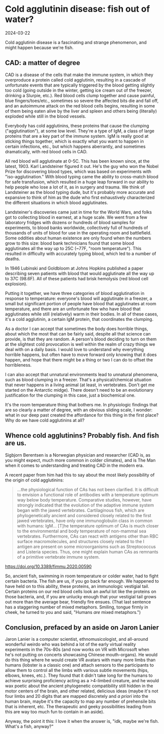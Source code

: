 # Cold agglutinin disease: fish out of water?

<time id="post-date">2024-03-22</time>

<p id="post-excerpt">
Cold agglutinin disease is a fascinating and strange phenomenon, and might happen because we're fish.
</p>

## CAD: a matter of degree

CAD is a disease of the cells that make the immune system, 
in which they overproduce a protein called cold agglutinin,
resulting in a cascade of unfortunate events that are typically triggered by the blood getting slightly too cold
(going outside in the winter, getting ice cream out of the freezer, drinking a Slurpie, etc.).
Red blood cells clump together and cause painful, blue fingers/toes/etc., 
sometimes so severe the affected bits die and fall off, 
and an autoimmune attack on the red blood cells begins,
resulting in some of them being eaten alive by the liver and spleen 
and others being (literally) exploded while still in the blood vessels.

Everybody has cold agglutinins, 
these proteins that cause the clumping ("agglutination"), at some low level.
They're a type of IgM, a class of large proteins that are a key part of the immune system.
IgM is really good at sticking things together, 
which is exactly what you want to happen in certain infections, etc.,
but which happens aberrantly, and sometimes dramatically, with red blood cells in CAD.

All red blood will agglutinate at 0-5C.
This has been known since, at the latest, 1903.
Karl Landsteiner figured it out. 
He's the guy who won the Nobel Prize for discovering blood types, 
which was based on experiments with "iso-agglutination." 
With blood typing came the ability to cross-match blood for safe transfusion,
which resulted in a huge leap forward in our ability to help people who lose a lot of it, as in surgery and trauma.
We think of Landsteiner as the blood typing dude, 
but it's probably more accurate and expansive to think of him as the dude 
who first exhaustively characterized the different situations in which blood agglutinates.

Landsteiner's discoveries came just in time for the World Wars,
and folks got to collecting blood in earnest, at a huge scale.
We went from a few laboratory fridges with dozens or hundreds of blood samples for experiments,
to blood banks worldwide, collectively full of hundreds of thousands of units of blood 
for use in the operating room and battlefield.
Some oddities about human existence are only found when the numbers grow to this size:
blood bank technicians found that some blood agglutinates all the way up to 25C (~77F, "room temperature").
This resulted in difficulty with accurately typing blood, which led to a number of deaths.

In 1946 Lubinski and Goldbloom at Johns Hopkins published a paper describing seven patients
with blood that would agglutinate all the way up to 37C (98.6F).
All of these patients had brisk hemolysis (red blood cell explosion).

Putting it together, we have three categories of blood agglutination in response to temperature:
everyone's blood will agglutinate in a freezer, 
a small but significant portion of people have blood that agglutinates at room temperature,
and there are an unfortunate few who have blood that agglutinates while still (relatively) warm in their bodies.
In all of these cases, it's a cold agglutinin, a certain IgM protein, that coordinates the clumping.

As a doctor I can accept that sometimes the body does horrible things,
about which the most that can be fairly said, 
despite all that science can provide, is that they are random.
A person's blood deciding to turn on them at the slightest cold provocation
is well within the realm of crazy things we deal with on a daily basis.
I would love to understand why everything horrible happens, 
but often have to move forward only knowing that it does happen,
and hope that there might be a thing or two I can do to offset the horribleness.

I can also accept that unnatural environments lead to unnatural phenomena,
such as blood clumping in a freezer. 
That's a physical/chemical situation that never happens in a living animal 
(at least, in vertebrates. Don't get me started on the Antarctic midge).
There doesn't need to be an evolutionary justification for the clumping in this case, 
just a biochemical one.

It's the room temperature thing that bothers me.
In physiologic findings that are so clearly a matter of degree,
with an obvious sliding scale,
I wonder: what in our deep past created the affordance for this thing in the first place?
Why do we have cold agglutinins at all?

## Whence cold agglutinins? Probably fish. And fish are us.

Sigbjorn Berentsen is a Norwegian physician and researcher 
(CAD is, as you might expect, much more common in colder climates), 
and is The Man when it comes to understanding and treating CAD in the modern era.

A recent paper from him had this to say about the most likely possibility of the origin of cold agglutinins:

> ...the physiological function of CAs has not been clarified. 
It is difficult to envision a functional role of antibodies with a temperature optimum way below body temperature. 
Comparative studies, however, have strongly indicated that the evolution of the adaptive immune system 
began with the jawed vertebrates. 
Cartilaginous fish, 
which are phylogenetically ancient and considered closely related to the first jawed vertebrates, 
have only one immunoglobulin class in common with humans: IgM... 
[T]he temperature optimum of CAs is much closer to the environmental and body temperature of non-mammal sea vertebrates. 
Furthermore, 
CAs can react with antigens other than RBC surface macromolecules, 
and structures closely related to the I antigen are present on some microorganisms 
such as Streptococcus and Listeria species. 
Thus, one might explain human CAs as remnants of a primitive vertebrate immune system.

<https://doi.org/10.3389/fimmu.2020.00590>

So, ancient fish, swimming in room temperature or colder water, had to fight certain bacteria.
The fish are us, if you go back far enough. 
We happened to have held on to this ability, these proteins, an immunologic vestigial tail.
Certain proteins on our red blood cells look an awful lot like the proteins on those bacteria,
and, if you are unlucky enough that your vestigial tail grows out more than the average bear, friendly fire ensues.
(That last sentence has a staggering number of mixed metaphors. 
Smiling, tongue firmly in cheek, he turned to you and said, "Humans *are* mixed metaphors.")


## Conclusion, prefaced by an aside on Jaron Lanier

Jaron Lanier is a computer scientist, ethnomusicologist, and all-around wonderful weirdo 
who was behind a lot of the early virtual reality experiments in the 70s-80s 
(and now works on VR with Microsoft when he's not putting on concerts showcasing Chinese mouth-organs).
He would do this thing where he would create VR avatars with many more limbs than humans 
(lobster is a classic one) 
and attach sensors to the participants to allow them to control all the limbs 
with various subtle movements (hips, elbows, knees, etc.). 
They found that it didn't take long for the humans to achieve surprising proficiency 
acting as a >4-limbed creature, 
and he would wax poetic about the ancient phylogenetic compatibility 
still hidden in the motor centers of the brain, 
and other related, delicious ideas 
(maybe it's not four limbs and 20 digits that are mapped discretely 
and *a priori* into the human brain, 
maybe it's the capacity to map any number of prehensile bits that is inherent, etc.
The therapeutic and geeky possibilities leading from this are way too much fun to contain in an aside). 

Anyway, the point it this:
I love it when the answer is, "idk, maybe we're fish. What's a fish, anyway?"
